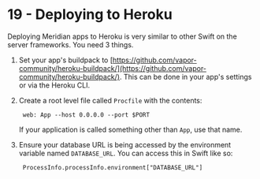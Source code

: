 # 19 - Deploying to Heroku

Deploying Meridian apps to Heroku is very similar to other Swift on the server frameworks. You need 3 things.

1. Set your app's buildpack to [https://github.com/vapor-community/heroku-buildpack/](https://github.com/vapor-community/heroku-buildpack/). This can be done in your app's settings or via the Heroku CLI.
2. Create a root level file called `Procfile` with the contents:

        web: App --host 0.0.0.0 --port $PORT
    
    If your application is called something other than `App`, use that name. 
3. Ensure your database URL is being accessed by the environment variable named `DATABASE_URL`. You can access this in Swift like so:

        ProcessInfo.processInfo.environment["DATABASE_URL"]

